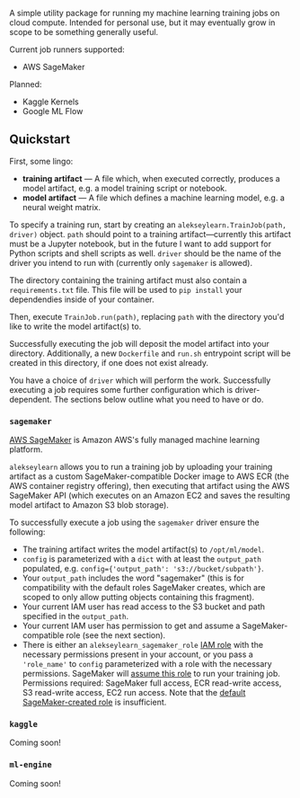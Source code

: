 A simple utility package for running my machine learning training jobs on cloud compute. Intended for personal use, but it may eventually grow in scope to be something generally useful.

Current job runners supported:
* AWS SageMaker

Planned:
* Kaggle Kernels
* Google ML Flow

## Quickstart
First, some lingo:
* **training artifact** &mdash; A file which, when executed correctly, produces a model artifact, e.g. a model training script or notebook.
* **model artifact** &mdash; A file which defines a machine learning model, e.g. a neural weight matrix.

To specify a training run, start by creating an `alekseylearn.TrainJob(path, driver)` object. `path` should point to a training artifact&mdash;currently this artifact must be a Jupyter notebook, but in the future I want to add support for Python scripts and shell scripts as well. `driver` should be the name of the driver you intend to run with (currently only `sagemaker` is allowed).

The directory containing the training artifact must also contain a `requirements.txt` file. This file will be used to `pip install` your dependendies inside of your container.

Then, execute `TrainJob.run(path)`, replacing `path` with the directory you'd like to write the model artifact(s) to.

Successfully executing the job will deposit the model artifact into your directory. Additionally, a new `Dockerfile` and `run.sh` entrypoint script will be created in this directory, if one does not exist already.

You have a choice of `driver` which will perform the work. Successfully executing a job requires some further configuration which is driver-dependent. The sections below outline what you need to have or do.

### `sagemaker`
[AWS SageMaker](https://aws.amazon.com/sagemaker/) is Amazon AWS's fully managed machine learning platform.

`alekseylearn` allows you to run a training job by uploading your training artifact as a custom SageMaker-compatible Docker image to AWS ECR (the AWS container registry offering), then executing that artifact using the AWS SageMaker API (which executes on an Amazon EC2 and saves the resulting model artifact to Amazon S3 blob storage).

To successfully execute a job using the `sagemaker` driver ensure the following:
* The training artifact writes the model artifact(s) to `/opt/ml/model`.
* `config` is parameterized with a `dict` with at least the `output_path` populated, e.g. `config={'output_path': 's3://bucket/subpath'}`.
* Your `output_path` includes the word "sagemaker" (this is for compatibility with the default roles SageMaker creates, which are scoped to only allow putting objects containing this fragment).
* Your current IAM user has read access to the S3 bucket and path specified in the `output_path`.
* Your current IAM user has permission to get and assume a SageMaker-compatible role (see the next section).
* There is either an `alekseylearn_sagemaker_role` [IAM role](https://docs.aws.amazon.com/IAM/latest/UserGuide/id_roles.html) with the necessary permissions present in your account, or you pass a `'role_name'` to `config` parameterized with a role with the necessary permissions. SageMaker will [assume this role](https://docs.aws.amazon.com/IAM/latest/UserGuide/id_roles_create_for-service.html) to run your training job. Permissions required: SageMaker full access, ECR read-write access, S3 read-write access, EC2 run access. Note that the [default SageMaker-created role](https://docs.aws.amazon.com/sagemaker/latest/dg/automatic-model-tuning-ex-role.html) is insufficient.

### `kaggle`
Coming soon!

### `ml-engine`
Coming soon!
